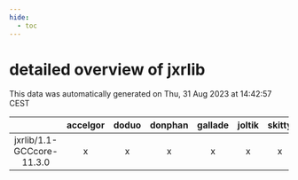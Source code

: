 ```yaml
---
hide:
  - toc
---
```


detailed overview of jxrlib
===========================


This data was automatically generated on Thu, 31 Aug 2023 at 14:42:57 CEST  

| |accelgor|doduo|donphan|gallade|joltik|skitty|swalot|victini|
| :---: | :---: | :---: | :---: | :---: | :---: | :---: | :---: | :---: |
|jxrlib/1.1-GCCcore-11.3.0|x|x|x|x|x|x|x|x|
